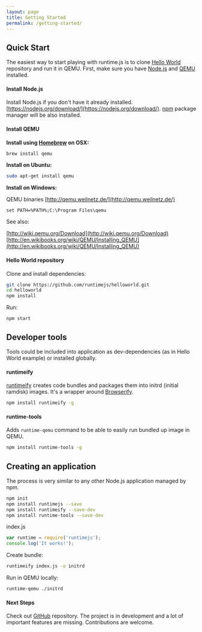 ```yaml
---
layout: page
title: Getting Started
permalink: /getting-started/
---
```


## <a name="quick-start"></a>Quick Start

The easiest way to start playing with runtime.js is to clone [Hello World](https://github.com/runtimejs/helloworld) repository and run it in QEMU.
First, make sure you have [Node.js](https://nodejs.org/download/) and [QEMU](http://wiki.qemu.org/Main_Page) installed.

#### Install Node.js

Install Node.js if you don't have it already installed.
[https://nodejs.org/download/](https://nodejs.org/download/).
[npm](https://www.npmjs.com/) package manager will be also installed.

#### Install QEMU

**Install using [Homebrew](http://brew.sh/) on OSX:**

```bash
brew install qemu
```

**Install on Ubuntu:**

```bash
sudo apt-get install qemu
```

**Install on Windows:**

QEMU binaries [http://qemu.weilnetz.de/](http://qemu.weilnetz.de/)

```
set PATH=%PATH%;C:\Program Files\qemu
```

See also:

[http://wiki.qemu.org/Download](http://wiki.qemu.org/Download)<br>
<span style="word-wrap:break-word;">[http://en.wikibooks.org/wiki/QEMU/Installing_QEMU](http://en.wikibooks.org/wiki/QEMU/Installing_QEMU)</span>

#### Hello World repository

Clone and install dependencies:

```bash
git clone https://github.com/runtimejs/helloworld.git
cd helloworld
npm install
```

Run:

```
npm start
```

## <a name="developer-tools"></a>Developer tools

Tools could be included into application as dev-dependencies (as in Hello World example) or installed globally.

#### runtimeify

[runtimeify](https://www.npmjs.com/package/runtimeify) creates code bundles and packages them into initrd (initial ramdisk) images. It's a wrapper around [Browserify](http://browserify.org/).

```bash
npm install runtimeify -g
```

#### runtime-tools

Adds `runtime-qemu` command to be able to easily run bundled up image in QEMU.

```bash
npm install runtime-tools -g
```

## <a name="creating-an-application"></a>Creating an application

The process is very similar to any other Node.js application managed by npm.

```bash
npm init
npm install runtimejs --save
npm install runtimeify --save-dev
npm install runtime-tools --save-dev
```

index.js

```js
var runtime = require('runtimejs');
console.log('It works!');
```

Create bundle:

```bash
runtimeify index.js -o initrd
```

Run in QEMU locally:

```bash
runtime-qemu ./initrd
```

#### Next Steps

Check out [GitHub](https://github.com/runtimejs/runtime) repository. The project is in development and a lot of important features are missing. Contributions are welcome.
